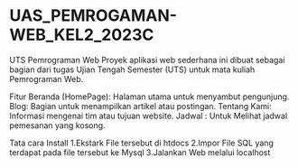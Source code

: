 # UAS_PEMROGAMAN-WEB_KEL2_2023C


UTS Pemrograman Web Proyek aplikasi web sederhana ini dibuat sebagai bagian dari tugas Ujian Tengah Semester (UTS) untuk mata kuliah Pemrograman Web. 

Fitur Beranda (HomePage): Halaman utama untuk menyambut pengunjung. Blog: Bagian untuk menampilkan artikel atau postingan. Tentang Kami: Informasi mengenai tim atau tujuan website. Jadwal : Untuk Melihat jadwal pemesanan yang kosong.

Tata cara Install
1.Ekstark File tersebut di htdocs
2.Impor File SQL yang terdapat pada file tersebut ke Mysql
3.Jalankan Web melalui localhost
